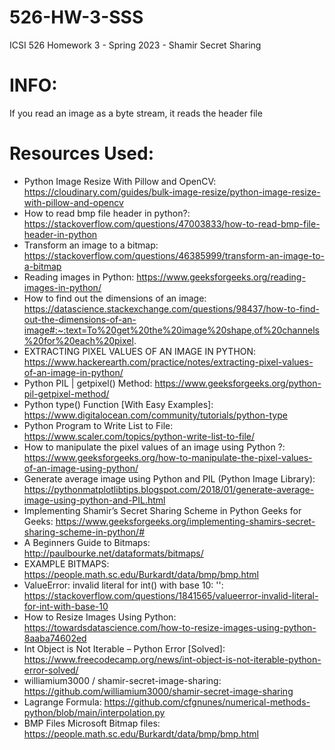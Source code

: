 # 526-HW-3-SSS
ICSI 526 Homework 3 - Spring 2023 - Shamir Secret Sharing

# INFO:
If you read an image as a byte stream, it reads the header file

# Resources Used:
- Python Image Resize With Pillow and OpenCV: https://cloudinary.com/guides/bulk-image-resize/python-image-resize-with-pillow-and-opencv
- How to read bmp file header in python?: https://stackoverflow.com/questions/47003833/how-to-read-bmp-file-header-in-python
- Transform an image to a bitmap: https://stackoverflow.com/questions/46385999/transform-an-image-to-a-bitmap
- Reading images in Python: https://www.geeksforgeeks.org/reading-images-in-python/
- How to find out the dimensions of an image: https://datascience.stackexchange.com/questions/98437/how-to-find-out-the-dimensions-of-an-image#:~:text=To%20get%20the%20image%20shape,of%20channels%20for%20each%20pixel.
- EXTRACTING PIXEL VALUES OF AN IMAGE IN PYTHON: https://www.hackerearth.com/practice/notes/extracting-pixel-values-of-an-image-in-python/
- Python PIL | getpixel() Method: https://www.geeksforgeeks.org/python-pil-getpixel-method/
- Python type() Function [With Easy Examples]: https://www.digitalocean.com/community/tutorials/python-type
- Python Program to Write List to File: https://www.scaler.com/topics/python-write-list-to-file/
- How to manipulate the pixel values of an image using Python ?: https://www.geeksforgeeks.org/how-to-manipulate-the-pixel-values-of-an-image-using-python/
- Generate average image using Python and PIL (Python Image Library): https://pythonmatplotlibtips.blogspot.com/2018/01/generate-average-image-using-python-and-PIL.html
- Implementing Shamir’s Secret Sharing Scheme in Python Geeks for Geeks: https://www.geeksforgeeks.org/implementing-shamirs-secret-sharing-scheme-in-python/#
- A Beginners Guide to Bitmaps: http://paulbourke.net/dataformats/bitmaps/
- EXAMPLE BITMAPS: https://people.math.sc.edu/Burkardt/data/bmp/bmp.html
- ValueError: invalid literal for int() with base 10: '': https://stackoverflow.com/questions/1841565/valueerror-invalid-literal-for-int-with-base-10
- How to Resize Images Using Python: https://towardsdatascience.com/how-to-resize-images-using-python-8aaba74602ed
- Int Object is Not Iterable – Python Error [Solved]: https://www.freecodecamp.org/news/int-object-is-not-iterable-python-error-solved/
- williamium3000 / shamir-secret-image-sharing: https://github.com/williamium3000/shamir-secret-image-sharing
- Lagrange Formula: https://github.com/cfgnunes/numerical-methods-python/blob/main/interpolation.py
- BMP Files Microsoft Bitmap files: https://people.math.sc.edu/Burkardt/data/bmp/bmp.html
